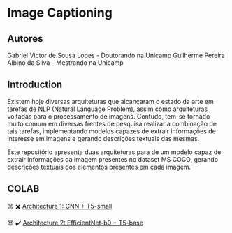 # Image Captioning

## Autores

Gabriel Victor de Sousa Lopes - Doutorando na Unicamp
Guilherme Pereira Albino da Silva - Mestrando na Unicamp

## Introduction

Existem hoje diversas arquiteturas que alcançaram o estado da arte em tarefas de NLP (Natural Language Problem), assim como arquiteturas voltadas para o processamento de imagens. Contudo, tem-se tornado muito comum em diversas frentes de pesquisa realizar a combinação de tais tarefas, implementando modelos capazes de extrair informações de interesse em imagens e gerando descrições textuais das mesmas.

Este repositório apresenta duas arquiteturas para de um modelo capaz de extrair informações da imagem presentes no dataset MS COCO, gerando descrições textuais dos elementos presentes em cada imagem.

## COLAB

:rage: :heavy_multiplication_x: <a href="https://colab.research.google.com/drive/1QBGMPHu1G9W9BwOk6o4wl-2iLmjkrgp6?usp=sharing">Architecture 1: CNN + T5-small</a>

:heart_eyes: :heavy_check_mark: <a href="https://colab.research.google.com/drive/1EVSf7YD0aBlBeNT-5fggciMJ8s9LkNBf?usp=sharing">Architecture 2: EfficientNet-b0 + T5-base</a>